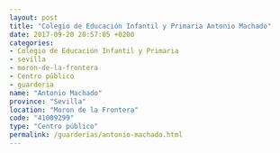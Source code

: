 ```yaml
---
layout: post
title: "Colegio de Educación Infantil y Primaria Antonio Machado"
date: 2017-09-20 20:57:05 +0200
categories:
- Colegio de Educación Infantil y Primaria
- sevilla
- moron-de-la-frontera
- Centro público
- guarderia
name: "Antonio Machado"
province: "Sevilla"
location: "Moron de la Frontera"
code: "41009299"
type: "Centro público"
permalink: /guarderias/antonio-machado.html
---
```

